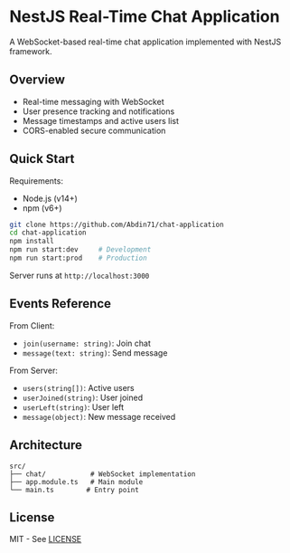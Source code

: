 # NestJS Real-Time Chat Application

A WebSocket-based real-time chat application implemented with NestJS framework.

## Overview

- Real-time messaging with WebSocket
- User presence tracking and notifications
- Message timestamps and active users list
- CORS-enabled secure communication

## Quick Start

Requirements:

- Node.js (v14+)
- npm (v6+)

```bash
git clone https://github.com/Abdin71/chat-application
cd chat-application
npm install
npm run start:dev     # Development
npm run start:prod    # Production
```

Server runs at `http://localhost:3000`

## Events Reference

From Client:

- `join(username: string)`: Join chat
- `message(text: string)`: Send message

From Server:

- `users(string[])`: Active users
- `userJoined(string)`: User joined
- `userLeft(string)`: User left
- `message(object)`: New message received

## Architecture

```plaintext
src/
├── chat/           # WebSocket implementation
├── app.module.ts   # Main module
└── main.ts        # Entry point
```

## License

MIT - See [LICENSE](LICENSE)